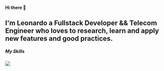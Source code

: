 #### Hi there 👋

I'm Leonardo a Fullstack Developer && Telecom Engineer who loves to research, learn and apply new features and good practices. 
---

##### My Skills

<p align="left">
  <a href="https://skillicons.dev">
    <img src="https://skillicons.dev/icons?i=html,css,js,sass,tailwind,ts,react,nodejs,express,mongo,graphql,postgres,nextjs,git,vscode,docker,linux,mui,ps,vercel&perline=5" />
  </a>
</p>
